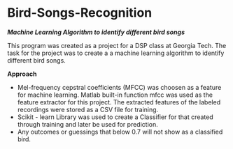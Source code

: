 # Bird-Songs-Recognition


***Machine Learning Algorithm to identify different bird songs***

This program was created as a project for a DSP class at Georgia Tech. The task for the project was to create a a machine learning algorithm to identify different bird songs.

**Approach**
- Mel-frequency cepstral coefficients (MFCC) was choosen as a feature for machine learning. Matlab built-in function mfcc was used as the feature extractor for this project. The extracted features of the labeled recordings were stored as a CSV file for training. 
- Scikit - learn Library was used to create a Classifier for that created through training and later be used for prediction. 
- Any outcomes or guessings that below 0.7 will not show as a classified bird. 

